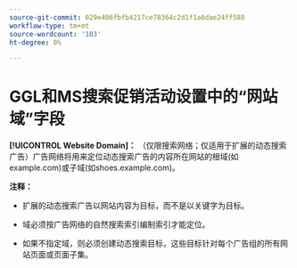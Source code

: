 ```yaml
---
source-git-commit: 029e406fbfb4217ce78364c2d1f1a6dae24ff588
workflow-type: tm+mt
source-wordcount: '103'
ht-degree: 0%

---
```

# GGL和MS搜索促销活动设置中的“网站域”字段

**[!UICONTROL Website Domain]：** （仅限搜索网络；仅适用于扩展的动态搜索广告）广告网络将用来定位动态搜索广告的内容所在网站的根域(如example.com)或子域(如shoes.example.com)。

**注释：**

* 扩展的动态搜索广告以网站内容为目标，而不是以关键字为目标。

* 域必须按广告网络的自然搜索索引编制索引才能定位。

* 如果不指定域，则必须创建动态搜索目标，这些目标针对每个广告组的所有网站页面或页面子集。
